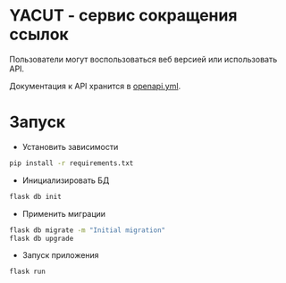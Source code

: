 # YACUT - сервис сокращения ссылок

Пользователи могут воспользоваться веб версией или использовать API. 

Документация к API хранится в [openapi.yml](openapi.yml).

# Запуск

* Установить зависимости 
```bash
pip install -r requirements.txt
```

* Инициализировать БД

```bash
flask db init
```

* Применить миграции 

```bash
flask db migrate -m "Initial migration"
flask db upgrade
```
* Запуск приложения
```bash
flask run 
```
